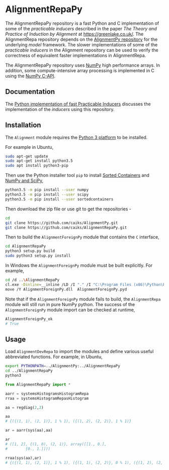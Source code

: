 # AlignmentRepaPy

The AlignmentRepaPy repository is a fast Python and C implementation of some of the *practicable inducers* described in the paper *The Theory and Practice of Induction by Alignment* at https://greenlake.co.uk/. The AlignmentRepa repository depends on the [AlignmentPy repository](https://github.com/caiks/AlignmentPy) for the underlying *model* framework. The slower implementations of some of the *practicable inducers* in the Alignment repository can be used to verify the correctness of equivalent faster implementations in AlignmentRepa.

The AlignmentRepaPy repository uses [NumPy](http://www.numpy.org/) high performance arrays. In addition, some compute-intensive array processing is implemented in C using the [NumPy C-API](https://docs.scipy.org/doc/numpy/user/c-info.html). 

## Documentation

The [Python implementation of fast Practicable Inducers](https://greenlake.co.uk/pages/inducer_python_impl_repa) discusses the implementation of the *inducers* using this repository. 

## Installation

The `Alignment` module requires the [Python 3 platform](https://www.python.org/downloads/) to be installed.

For example in Ubuntu,
```sh
sudo apt-get update
sudo apt-get install python3.5
sudo apt install python3-pip
```
Then use the Python installer tool `pip` to install [Sorted Containers](http://www.grantjenks.com/docs/sortedcontainers) and [NumPy and SciPy](https://www.scipy.org/), 
```sh
python3.5 -m pip install --user numpy
python3.5 -m pip install --user scipy
python3.5 -m pip install --user sortedcontainers
```
Then download the zip file or use git to get the repositories -
```sh
cd
git clone https://github.com/caiks/AlignmentPy.git
git clone https://github.com/caiks/AlignmentRepaPy.git
```
Then to build the `AlignmentForeignPy` module that contains the `C` interface,
```sh
cd AlignmentRepaPy
python3 setup.py build
sudo python3 setup.py install
```
In Windows the `AlignmentForeignPy` module must be built explicitly. For example,
```sh
cd /d ..\AlignmentRepaPy
cl.exe -Dinline=__inline /LD /I "." /I "C:\Program Files (x86)\Python\Python37-32\include" /I "C:\Program Files (x86)\Python\Python37-32\Lib\site-packages\numpy\core\include" AlignmentForeignPy.c "C:\Program Files (x86)\Python\Python37-32\libs\python37.lib"
move /Y AlignmentForeignPy.dll  AlignmentForeignPy.pyd
```
Note that if the `AlignmentForeignPy` module fails to build, the `AlignmentRepa` module will still run in pure NumPy python. The success of the `AlignmentForeignPy` module import can be checked at runtime,
```py
AlignmentForeignPy_ok
# True
```

## Usage

Load `AlignmentDevRepa` to import the modules and define various useful abbreviated functions. For example, in Ubuntu,
```sh
export PYTHONPATH=../AlignmentPy:../AlignmentRepaPy
cd ../AlignmentRepaPy
python3
```
```py
from AlignmentRepaPy import *

aarr = systemsHistogramsHistogramRepa
rraa = systemsHistogramRepasHistogram

aa = regdiag(2,2)

aa
# {({(1, 1), (2, 1)}, 1 % 1), ({(1, 2), (2, 2)}, 1 % 1)}

ar = aarr(sys(aa),aa)

ar
# ([1, 2], {(1, 0), (2, 1)}, array([[1., 0.],
#        [0., 1.]]))

rraa(sys(aa),ar)
# {({(1, 1), (2, 1)}, 1 % 1), ({(1, 1), (2, 2)}, 0 % 1), ({(1, 2), (2, 1)}, 0 % 1), ({(1, 2), (2, 2)}, 1 % 1)}
```



